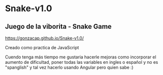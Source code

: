 # Snake-v1.0
## Juego de la viborita - Snake Game

https://gonzacap.github.io/Snake-v1.0/

Creado como practica de JavaScript

Cuendo tenga más tiempo me gustaria hacerle mejoras como incorporar el aumento de dificultad, poner todas las variables en ingles o español y no es "spanglish" y tal vez hacerlo usando Angular pero quien sabe :)
